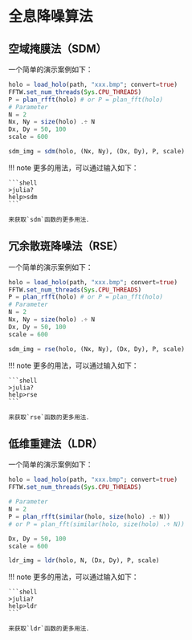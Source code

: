 # 全息降噪算法

## 空域掩膜法（SDM）

一个简单的演示案例如下：

```julia
holo = load_holo(path, "xxx.bmp"; convert=true)
FFTW.set_num_threads(Sys.CPU_THREADS)
P = plan_rfft(holo)	# or P = plan_fft(holo)
# Parameter
N = 2
Nx, Ny = size(holo) .÷ N
Dx, Dy = 50, 100
scale = 600

sdm_img = sdm(holo, (Nx, Ny), (Dx, Dy), P, scale)
```

!!! note
    更多的用法，可以通过输入如下：

    ```shell
    >julia?
    help>sdm
    ```

    来获取`sdm`函数的更多用法．

## 冗余散斑降噪法（RSE）

一个简单的演示案例如下：

```julia
holo = load_holo(path, "xxx.bmp"; convert=true)
FFTW.set_num_threads(Sys.CPU_THREADS)
P = plan_rfft(holo)	# or P = plan_fft(holo)
# Parameter
N = 2
Nx, Ny = size(holo) .÷ N
Dx, Dy = 50, 100
scale = 600

sdm_img = rse(holo, (Nx, Ny), (Dx, Dy), P, scale)
```

!!! note
    更多的用法，可以通过输入如下：

    ```shell
    >julia?
    help>rse
    ```

    来获取`rse`函数的更多用法．

## 低维重建法（LDR）

一个简单的演示案例如下：

```julia
holo = load_holo(path, "xxx.bmp"; convert=true)
FFTW.set_num_threads(Sys.CPU_THREADS)

# Parameter
N = 2
P = plan_rfft(similar(holo, size(holo) .÷ N))
# or P = plan_fft(similar(holo, size(holo) .÷ N))

Dx, Dy = 50, 100
scale = 600

ldr_img = ldr(holo, N, (Dx, Dy), P, scale)
```
!!! note
    更多的用法，可以通过输入如下：

    ```shell
    >julia?
    help>ldr
    ```

    来获取`ldr`函数的更多用法．